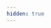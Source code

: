 ```yaml
---
hidden: true
---
```

<script>window.location.replace("https://310mc.github.io/supervillain/prologue/")</script>
